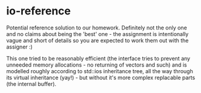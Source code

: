 # io-reference
 Potential reference solution to our homework. Definitely not the only one and no claims about being the 'best' one - the assignment is intentionally vague and short of details so you are expected to  work them out with the assigner :)

This one tried to be reasonably efficient (the interface tries to prevent any unneeded memory allocations - no returning of vectors and such) and is modelled roughly according to std::ios inheritance tree, all the way through its virtual inheritance (yay!) - but without it's more complex replacable parts (the internal buffer).
